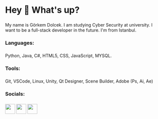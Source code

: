<h1 align="left">Hey 👋 What's up?</h1>

###

<p align="left">My name is Görkem Dolcek. I am studying Cyber ​​Security at university. I want to be a full-stack developer in the future. I'm from Istanbul.</p>

###

<h3 align="left">Languages:</h3>

###

Python, Java, C#, HTML5, CSS, JavaScript, MYSQL.

###

<h3 align="left"> Tools: </h3>

###

Git, VSCode, Linux, Unity, Qt Designer, Scene Builder, Adobe (Ps, Ai, Ae)

###


### 

<h3 align="left"> Socials: </h3>

###

</a> <a href="http://www.instagram.com/mrdolcek" target="_blank" rel="noreferrer"><img src="https://raw.githubusercontent.com/danielcranney/readme-generator/main/public/icons/socials/instagram.svg" width="32" height="32" /></a> <a href="https://www.linkedin.com/in/g%C3%B6rkem-dolcek-0b769620a/" target="_blank" rel="noreferrer"><img src="https://raw.githubusercontent.com/danielcranney/readme-generator/main/public/icons/socials/linkedin.svg" width="32" height="32" /></a> <a href="https://www.twitter.com/mrdolcek" target="_blank" rel="noreferrer"><img src="https://raw.githubusercontent.com/danielcranney/readme-generator/main/public/icons/socials/twitter.svg" width="32" height="32" /></a></p>



###
